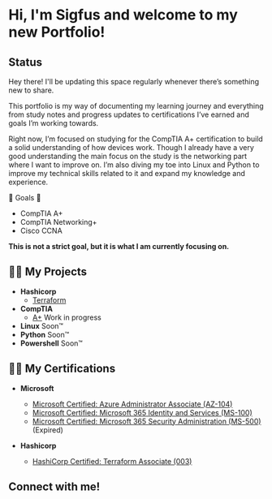 <h1>Hi, I'm Sigfus and welcome to my new Portfolio!<br/>

<h2>Status</h2> 
Hey there! I'll be updating this space regularly whenever there’s something new to share.

This portfolio is my way of documenting my learning journey and everything from study notes and progress updates to certifications I’ve earned and goals I’m working towards.

Right now, I’m focused on studying for the CompTIA A+ certification to build a solid understanding of how devices work. Though I already have a very good understanding the main focus on the study is the networking part where I want to improve on. I’m also diving my toe into Linux and Python to improve my technical skills related to it and expand my knowledge and experience.

🌠 Goals 🌠
 - CompTIA A+
 - CompTIA Networking+
 - Cisco CCNA

<b>This is not a strict goal, but it is what I am currently focusing on.</b>

<h2>👨‍💻 My Projects</h2>

 - <b>Hashicorp</b>
     - [Terraform](https://github.com/Kainzor/Self-study/tree/main/Terraform)
 - <b>CompTIA</b>
     - [A+](https://github.com/Kainzor/Self-study/tree/main/A%2B) Work in progress
 - <b>Linux</b> Soon™
 - <b>Python</b> Soon™
 - <b>Powershell</b> Soon™
<h2>👨‍💻 My Certifications</h2>

 - <b>Microsoft</b>

     - [Microsoft Certified: Azure Administrator Associate (AZ-104)](https://learn.microsoft.com/api/credentials/share/en-us/Sigfus-3241/4C181FE90158850F?sharingId=F2F211E9DDE5B71B)
     - [Microsoft Certified: Microsoft 365 Identity and Services (MS-100)](https://www.credly.com/badges/3a83eb4b-39e0-47bc-930d-999e2ff6a620/linked_in_profile)
     - [Microsoft Certified: Microsoft 365 Security Administration (MS-500)](https://www.credly.com/badges/3a83eb4b-39e0-47bc-930d-999e2ff6a620/linked_in_profile) (Expired)
 - <b>Hashicorp</b>
     - [HashiCorp Certified: Terraform Associate (003)](https://www.credly.com/badges/7fd52e05-01cc-4316-96c5-33b7460d460f/public_url)

<h2>Connect with me!</h2>

<!--
Here are some ideas to get you started:

- 🔭 I’m currently working on ...
- 🌱 I’m currently learning ...
- 👯 I’m looking to collaborate on ...
- 🤔 I’m looking for help with ...
- 💬 Ask me about ...
- 📫 How to reach me: ...
- 😄 Pronouns: ...
- ⚡ Fun fact: ...
-->
